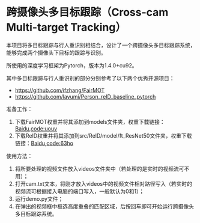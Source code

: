 # 跨摄像头多目标跟踪（Cross-cam Multi-target Tracking）

本项目将多目标跟踪与行人重识别相结合，设计了一个跨摄像头多目标跟踪系统，能够完成两个摄像头下目标的跟踪与识别。

所使用的深度学习框架为Pytorch，版本为1.4.0+cu92。

其中多目标跟踪与行人重识别的部分分别参考了以下两个优秀开源项目：
- https://github.com/ifzhang/FairMOT
- https://github.com/layumi/Person_reID_baseline_pytorch


准备工作：
1. 下载FairMOT权重并将其添加到models文件夹，权重下载链接：[Baidu,code:uouv](https://pan.baidu.com/s/1H1Zp8wrTKDk20_DSPAeEkg)
2. 下载ReID权重并将其添加到src/ReID/model/ft_ResNet50文件夹，权重下载链接：[Baidu,code:63ho](https://pan.baidu.com/s/1vnUuq3WOUr6Y8vX_9-b4LA)

使用方法：
1. 将所要处理的视频文件放入videos文件夹中（若处理的是实时的视频流可不用）；
2. 打开cam.txt文本，将刚才放入videos中的视频文件相对路径写入（若实时的视频流可根据接入电脑的端口写入，一般默认为0和1）；
3. 运行demo.py文件；
4. 在弹出的视频框中框选高度重叠的匹配区域，后按回车即可开始运行跨摄像头多目标跟踪系统。

